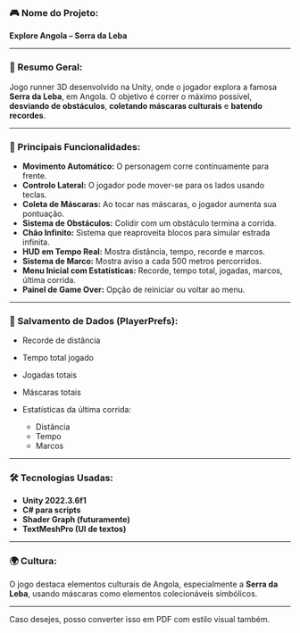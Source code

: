 ### 🎮 Nome do Projeto:

**Explore Angola – Serra da Leba**

---

### 🧠 Resumo Geral:

Jogo runner 3D desenvolvido na Unity, onde o jogador explora a famosa **Serra da Leba**, em Angola. O objetivo é correr o máximo possível, **desviando de obstáculos**, **coletando máscaras culturais** e **batendo recordes**.

---

### 💪 Principais Funcionalidades:

* **Movimento Automático:** O personagem corre continuamente para frente.
* **Controlo Lateral:** O jogador pode mover-se para os lados usando teclas.
* **Coleta de Máscaras:** Ao tocar nas máscaras, o jogador aumenta sua pontuação.
* **Sistema de Obstáculos:** Colidir com um obstáculo termina a corrida.
* **Chão Infinito:** Sistema que reaproveita blocos para simular estrada infinita.
* **HUD em Tempo Real:** Mostra distância, tempo, recorde e marcos.
* **Sistema de Marco:** Mostra aviso a cada 500 metros percorridos.
* **Menu Inicial com Estatísticas:** Recorde, tempo total, jogadas, marcos, última corrida.
* **Painel de Game Over:** Opção de reiniciar ou voltar ao menu.

---

### 📁 Salvamento de Dados (PlayerPrefs):

* Recorde de distância
* Tempo total jogado
* Jogadas totais
* Máscaras totais
* Estatísticas da última corrida:

  * Distância
  * Tempo
  * Marcos

---

### 🛠️ Tecnologias Usadas:

* **Unity 2022.3.6f1**
* **C# para scripts**
* **Shader Graph (futuramente)**
* **TextMeshPro (UI de textos)**

---

### 🌍 Cultura:

O jogo destaca elementos culturais de Angola, especialmente a **Serra da Leba**, usando máscaras como elementos colecionáveis simbólicos.

---

Caso desejes, posso converter isso em PDF com estilo visual também.


